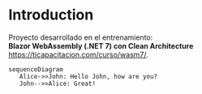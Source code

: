 # Introduction 
Proyecto desarrollado en el entrenamiento:<br>
**Blazor WebAssembly (.NET 7) con Clean Architecture** <br>
<https://ticapacitacion.com/curso/wasm7/>.<br>

 ```mermaid
 sequenceDiagram
    Alice->>John: Hello John, how are you?
    John-->>Alice: Great!
 ```
